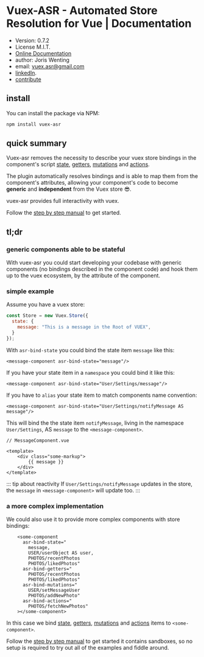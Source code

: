 # Vuex-ASR - Automated Store Resolution for Vue | Documentation

* Version: 0.7.2
* License M.I.T.
* [Online Documentation](https://vuex-asr.github.io/vuex-asr/)
* author: Joris Wenting
* email: vuex.asr@gmail.com
* [linkedIn](https://www.linkedin.com/in/joriswenting/).
* [contribute](https://vuex-asr.github.io/vuex-asr/helpers/contribute.html)

## install

You can install the package via NPM:

```bash
npm install vuex-asr
```


## quick summary

Vuex-asr removes the necessity to describe your vuex store bindings in the component's script [state](https://vuex-asr.github.io/vuex-asr/step-by-step-guide/hello-world-example.html), [getters](https://vuex-asr.github.io/vuex-asr/step-by-step-guide/getters-example.html), [mutations](https://vuex-asr.github.io/vuex-asr/step-by-step-guide/mutations.html) and [actions](https://vuex-asr.github.io/vuex-asr/step-by-step-guide/actions.html). 

The plugin automatically resolves  bindings and is able to map them from the component's attributes, allowing your component's code to become **generic** and **independent** from the Vuex store :sunglasses:.

vuex-asr provides full interactivity with vuex.

Follow the [step by step manual](https://vuex-asr.github.io/vuex-asr/step-by-step-guide/hello-world-example.html) to get started.

## tl;dr

### generic components able to be stateful

With vuex-asr you could start developing your codebase with generic components (no bindings described in the component code) and hook them up to the vuex ecosystem, by the attribute of the component.

### simple example
Assume you have a vuex store:

```javascript
const Store = new Vuex.Store({
  state: {
    message: "This is a message in the Root of VUEX",
  }
});
```

With `asr-bind-state` you could bind the state item `message` like this:

```vue
<message-component asr-bind-state="message"/>
```

If you have your state item in a `namespace` you could bind it like this:

```vue
<message-component asr-bind-state="User/Settings/message"/>
```

If you have to `alias` your state item to match components name convention:

```vue
<message-component asr-bind-state="User/Settings/notifyMessage AS message"/>
```

This will bind the the state item `notifyMessage`, living in the namespace `User/Settings`, AS `message` to the `<message-component>`. 

```vue
// MessageComponent.vue

<template>    
    <div class="some-markup">
        {{ message }}
    </div>
</template>
```

::: tip about reactivity
If `User/Settings/notifyMessage` updates in the store, the `message` in `<message-component>` will update too.
:::

### a more complex implementation

We could also use it to provide more complex components with store bindings:

```vue
    <some-component
      asr-bind-state="
        message, 
        USER/userObject AS user,
        PHOTOS/recentPhotos
        PHOTOS/likedPhotos"
      asr-bind-getters="
        PHOTOS/recentPhotos
        PHOTOS/likedPhotos"
      asr-bind-mutations="
        USER/setMessageUser
        PHOTOS/addNewPhoto"
      asr-bind-actions="
        PHOTOS/fetchNewPhotos"
    ></some-component>
```

In this case we bind [state](https://vuex-asr.github.io/vuex-asr/step-by-step-guide/hello-world-example.html), [getters](https://vuex-asr.github.io/vuex-asr/step-by-step-guide/getters-example.html), [mutations](https://vuex-asr.github.io/vuex-asr/step-by-step-guide/mutations.html) and [actions](https://vuex-asr.github.io/vuex-asr/step-by-step-guide/actions.html) items to `<some-component>`. 

Follow the [step by step manual](https://vuex-asr.github.io/vuex-asr/step-by-step-guide/hello-world-example.html) to get started it contains sandboxes, so no setup is required to try out all of the examples and fiddle around.